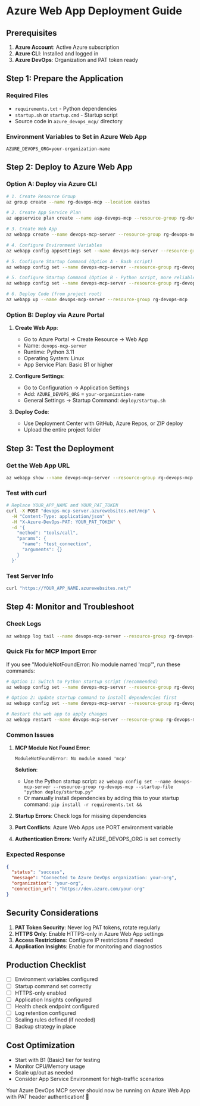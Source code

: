 # Azure Web App Deployment Guide

## Prerequisites

1. **Azure Account**: Active Azure subscription
2. **Azure CLI**: Installed and logged in
3. **Azure DevOps**: Organization and PAT token ready

## Step 1: Prepare the Application

### Required Files
- `requirements.txt` - Python dependencies
- `startup.sh` or `startup.cmd` - Startup script
- Source code in `azure_devops_mcp/` directory

### Environment Variables to Set in Azure Web App
```
AZURE_DEVOPS_ORG=your-organization-name
```

## Step 2: Deploy to Azure Web App

### Option A: Deploy via Azure CLI

```bash
# 1. Create Resource Group
az group create --name rg-devops-mcp --location eastus

# 2. Create App Service Plan
az appservice plan create --name asp-devops-mcp --resource-group rg-devops-mcp --sku B1 --is-linux

# 3. Create Web App
az webapp create --name devops-mcp-server --resource-group rg-devops-mcp --plan asp-devops-mcp --runtime "PYTHON:3.11"

# 4. Configure Environment Variables
az webapp config appsettings set --name devops-mcp-server --resource-group rg-devops-mcp --settings AZURE_DEVOPS_ORG="tr-corp-legal-tracker"

# 5. Configure Startup Command (Option A - Bash script)
az webapp config set --name devops-mcp-server --resource-group rg-devops-mcp --startup-file "deploy/startup.sh"

# 5. Configure Startup Command (Option B - Python script, more reliable)
az webapp config set --name devops-mcp-server --resource-group rg-devops-mcp --startup-file "python deploy/startup.py"

# 6. Deploy Code (from project root)
az webapp up --name devops-mcp-server --resource-group rg-devops-mcp
```

### Option B: Deploy via Azure Portal

1. **Create Web App**:
   - Go to Azure Portal → Create Resource → Web App
   - Name: `devops-mcp-server`
   - Runtime: Python 3.11
   - Operating System: Linux
   - App Service Plan: Basic B1 or higher

2. **Configure Settings**:
   - Go to Configuration → Application Settings
   - Add: `AZURE_DEVOPS_ORG` = `your-organization-name`
   - General Settings → Startup Command: `deploy/startup.sh`

3. **Deploy Code**:
   - Use Deployment Center with GitHub, Azure Repos, or ZIP deploy
   - Upload the entire project folder

## Step 3: Test the Deployment

### Get the Web App URL
```bash
az webapp show --name devops-mcp-server --resource-group rg-devops-mcp --query "defaultHostName" --output tsv
```

### Test with curl
```bash
# Replace YOUR_APP_NAME and YOUR_PAT_TOKEN
curl -X POST "devops-mcp-server.azurewebsites.net/mcp" \
  -H "Content-Type: application/json" \
  -H "X-Azure-DevOps-PAT: YOUR_PAT_TOKEN" \
  -d '{
    "method": "tools/call",
    "params": {
      "name": "test_connection",
      "arguments": {}
    }
  }'
```

### Test Server Info
```bash
curl "https://YOUR_APP_NAME.azurewebsites.net/"
```

## Step 4: Monitor and Troubleshoot

### Check Logs
```bash
az webapp log tail --name devops-mcp-server --resource-group rg-devops-mcp
```

### Quick Fix for MCP Import Error
If you see "ModuleNotFoundError: No module named 'mcp'", run these commands:

```bash
# Option 1: Switch to Python startup script (recommended)
az webapp config set --name devops-mcp-server --resource-group rg-devops-mcp --startup-file "python deploy/startup.py"

# Option 2: Update startup command to install dependencies first
az webapp config set --name devops-mcp-server --resource-group rg-devops-mcp --startup-file "pip install -r requirements.txt && python -m azure_devops_mcp.main $AZURE_DEVOPS_ORG --authentication pat --mode http --host 0.0.0.0 --port $PORT --domains all"

# Restart the web app to apply changes
az webapp restart --name devops-mcp-server --resource-group rg-devops-mcp
```

### Common Issues

1. **MCP Module Not Found Error**: 
   ```
   ModuleNotFoundError: No module named 'mcp'
   ```
   **Solution**: 
   - Use the Python startup script: `az webapp config set --name devops-mcp-server --resource-group rg-devops-mcp --startup-file "python deploy/startup.py"`
   - Or manually install dependencies by adding this to your startup command: `pip install -r requirements.txt &&`

2. **Startup Errors**: Check logs for missing dependencies
3. **Port Conflicts**: Azure Web Apps use PORT environment variable
4. **Authentication Errors**: Verify AZURE_DEVOPS_ORG is set correctly

### Expected Response
```json
{
  "status": "success", 
  "message": "Connected to Azure DevOps organization: your-org",
  "organization": "your-org",
  "connection_url": "https://dev.azure.com/your-org"
}
```

## Security Considerations

1. **PAT Token Security**: Never log PAT tokens, rotate regularly
2. **HTTPS Only**: Enable HTTPS-only in Azure Web App settings
3. **Access Restrictions**: Configure IP restrictions if needed
4. **Application Insights**: Enable for monitoring and diagnostics

## Production Checklist

- [ ] Environment variables configured
- [ ] Startup command set correctly
- [ ] HTTPS-only enabled
- [ ] Application Insights configured
- [ ] Health check endpoint configured
- [ ] Log retention configured
- [ ] Scaling rules defined (if needed)
- [ ] Backup strategy in place

## Cost Optimization

- Start with B1 (Basic) tier for testing
- Monitor CPU/Memory usage
- Scale up/out as needed
- Consider App Service Environment for high-traffic scenarios

Your Azure DevOps MCP server should now be running on Azure Web App with PAT header authentication! 🚀